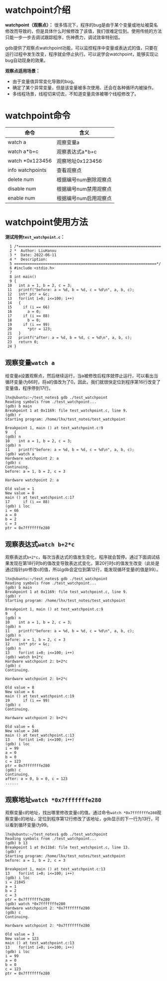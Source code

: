 # watchpoint介绍

**watchpoint（观察点）：**
很多情况下，程序的bug是由于某个变量或地址被莫名修改而导致的，但是具体什么时候修改了该值，我们很难定位到。使用传统的方法只能一步一步去调试跟踪程序，伤神费力，调试效率特别低。

gdb提供了观察点watchpoint功能，可以监控程序中变量或表达式的值，只要在运行过程中发生改变，程序就会停止执行。可以说学会watchpoint，能够实现让bug自动现身的效果。

**观察点适用场景：**
- 由于变量值异常变化导致的bug。
- 确定了某个异常变量，但是该变量被多次使用、还会在各种循环内被操作。
- 多线程场景，线程切来切去，不知道变量具体被哪个线程修改了。

# watchpoint命令
|命令|含义|
|---|---|
|watch a|观察变量a|
|watch a*b+c|观察表达式a*b+c|
|watch *0x123456|观察地址0x123456|
|info watchpoints|查看观察点|
|delete num|根据编号num删除观察点|
|disable num|根据编号num禁用观察点|
|enable num|根据编号num启用观察点|

# watchpoint使用方法
**测试用例`test_watchpoint.c`：**

```
  1 /*================================================================
  2 *  Author: LiuHanxu
  3 *  Date: 2022-06-11
  4 *  Description: 
  5 ================================================================*/
  6 #include <stdio.h>
  7 
  8 int main()
  9 {
 10   int a = 1, b = 2, c = 3;
 11   printf("before: a = %d, b = %d, c = %d\n", a, b, c);
 12   int* ptr = &c;
 13   for(int i=0; i<=100; i++)
 14   {
 15     if (i == 66)
 16       a = 0;
 17     if (i == 88)
 18       b = 0;
 19     if (i == 99)
 20       *ptr = 123;
 21   }
 22   printf("after: a = %d, b = %d, c = %d\n", a, b, c);
 23   return 0;
 24 }
```

## 观察变量`watch a`

给变量a设置观察点，然后继续运行，当a被修改后程序就停止运行，可以看出当循环变量i为66时，将a的值改为了0。因此，我们就很快定位到程序第16行改变了变量值，程序停到17行。

```
lhx@ubuntu:~/test_notes$ gdb ./test_watchpoint 
Reading symbols from ./test_watchpoint...
(gdb) b main
Breakpoint 1 at 0x1169: file test_watchpoint.c, line 9.
(gdb) r
Starting program: /home/lhx/test_notes/test_watchpoint 

Breakpoint 1, main () at test_watchpoint.c:9
9	{
(gdb) n
10	  int a = 1, b = 2, c = 3;
(gdb) n
11	  printf("before: a = %d, b = %d, c = %d\n", a, b, c);
(gdb) watch a
Hardware watchpoint 2: a
(gdb) c
Continuing.
before: a = 1, b = 2, c = 3

Hardware watchpoint 2: a

Old value = 1
New value = 0
main () at test_watchpoint.c:17
17	    if (i == 88) 
(gdb) i loc
i = 66
a = 0
b = 2
c = 3
ptr = 0x7fffffffe280
```

## 观察表达式`watch b+2*c`

观察表达式`b+2*c`，每次当表达式的值发生变化，程序就会暂停。通过下面调试结果发现在第18行时b的值改变导致表达式变化，第20行时c的值发生改变（此处是通过指针ptr修改c的值，所以gdb会定位到第12行，能发现循环变量i的值是99）。

```
lhx@ubuntu:~/test_notes$ gdb ./test_watchpoint 
Reading symbols from ./test_watchpoint...
(gdb) b main
Breakpoint 1 at 0x1169: file test_watchpoint.c, line 9.
(gdb) r
Starting program: /home/lhx/test_notes/test_watchpoint 

Breakpoint 1, main () at test_watchpoint.c:9
9	{
(gdb) n
10	  int a = 1, b = 2, c = 3;
(gdb) n
11	  printf("before: a = %d, b = %d, c = %d\n", a, b, c);
(gdb) n
before: a = 1, b = 2, c = 3
12	  int* ptr = &c;
(gdb) n
13	  for(int i=0; i<=100; i++)
(gdb) watch b+2*c
Hardware watchpoint 2: b+2*c
(gdb) c
Continuing.

Hardware watchpoint 2: b+2*c

Old value = 8
New value = 6
main () at test_watchpoint.c:19
19	    if (i == 99)
(gdb) c
Continuing.

Hardware watchpoint 2: b+2*c

Old value = 6
New value = 246
main () at test_watchpoint.c:13
13	  for(int i=0; i<=100; i++)
(gdb) i loc
i = 99
a = 0
b = 0
c = 123
ptr = 0x7fffffffe280
(gdb) c
Continuing.
after: a = 0, b = 0, c = 123
......
```

## 观察地址`watch *0x7fffffffe280`
观察变量c的地址，找出哪里修改变量c的值。通过命令`watch *0x7fffffffe280`观察变量c的地址，定位到程序第12行修改了该地址，gdb显示的下一行为13行，可以看到循环变量i为99。

```
lhx@ubuntu:~/test_notes$ gdb ./test_watchpoint 
Reading symbols from ./test_watchpoint...
(gdb) b 13
Breakpoint 1 at 0x11bd: file test_watchpoint.c, line 13.
(gdb) r
Starting program: /home/lhx/test_notes/test_watchpoint 
before: a = 1, b = 2, c = 3

Breakpoint 1, main () at test_watchpoint.c:13
13	  for(int i=0; i<=100; i++)
(gdb) i loc
i = 21845
a = 1
b = 2
c = 3
ptr = 0x7fffffffe280
(gdb) watch *0x7fffffffe280
Hardware watchpoint 2: *0x7fffffffe280
(gdb) c
Continuing.

Hardware watchpoint 2: *0x7fffffffe280

Old value = 3
New value = 123
main () at test_watchpoint.c:13
13	  for(int i=0; i<=100; i++)
(gdb) i loc
i = 99
a = 0
b = 0
c = 123
ptr = 0x7fffffffe280
```
